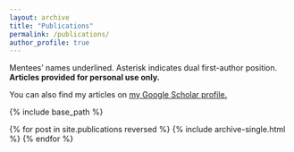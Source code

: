 ```yaml
---
layout: archive
title: "Publications"
permalink: /publications/
author_profile: true
---
```


Mentees’ names underlined. Asterisk indicates dual first-author position.
**Articles provided for personal use only.**

You can also find my articles on <u><a href="{{author.googlescholar}}">my Google Scholar profile</a>.</u>

{% include base_path %}

{% for post in site.publications reversed %}
  {% include archive-single.html %}
{% endfor %}
